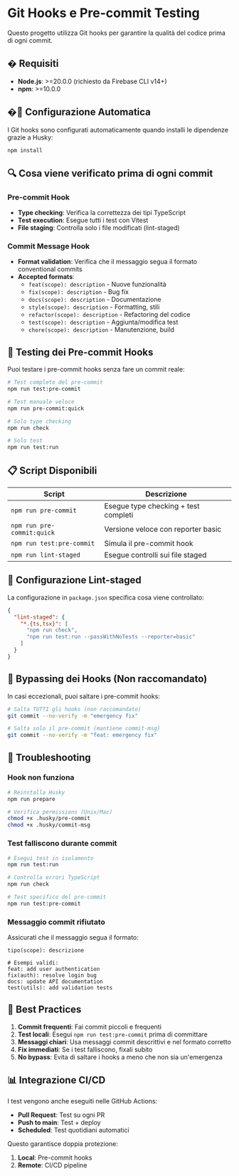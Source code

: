 # Git Hooks e Pre-commit Testing

Questo progetto utilizza Git hooks per garantire la qualità del codice prima di ogni commit.

## � Requisiti

- **Node.js**: >=20.0.0 (richiesto da Firebase CLI v14+)
- **npm**: >=10.0.0

## �🚀 Configurazione Automatica

I Git hooks sono configurati automaticamente quando installi le dipendenze grazie a Husky:

```bash
npm install
```

## 🔍 Cosa viene verificato prima di ogni commit

### Pre-commit Hook
- **Type checking**: Verifica la correttezza dei tipi TypeScript
- **Test execution**: Esegue tutti i test con Vitest
- **File staging**: Controlla solo i file modificati (lint-staged)

### Commit Message Hook
- **Format validation**: Verifica che il messaggio segua il formato conventional commits
- **Accepted formats**:
  - `feat(scope): description` - Nuove funzionalità
  - `fix(scope): description` - Bug fix
  - `docs(scope): description` - Documentazione
  - `style(scope): description` - Formatting, stili
  - `refactor(scope): description` - Refactoring del codice
  - `test(scope): description` - Aggiunta/modifica test
  - `chore(scope): description` - Manutenzione, build

## 🧪 Testing dei Pre-commit Hooks

Puoi testare i pre-commit hooks senza fare un commit reale:

```bash
# Test completo del pre-commit
npm run test:pre-commit

# Test manuale veloce
npm run pre-commit:quick

# Solo type checking
npm run check

# Solo test
npm run test:run
```

## 📋 Script Disponibili

| Script | Descrizione |
|--------|-------------|
| `npm run pre-commit` | Esegue type checking + test completi |
| `npm run pre-commit:quick` | Versione veloce con reporter basic |
| `npm run test:pre-commit` | Simula il pre-commit hook |
| `npm run lint-staged` | Esegue controlli sui file staged |

## 🔧 Configurazione Lint-staged

La configurazione in `package.json` specifica cosa viene controllato:

```json
{
  "lint-staged": {
    "*.{ts,tsx}": [
      "npm run check",
      "npm run test:run --passWithNoTests --reporter=basic"
    ]
  }
}
```

## 🚨 Bypassing dei Hooks (Non raccomandato)

In casi eccezionali, puoi saltare i pre-commit hooks:

```bash
# Salta TUTTI gli hooks (non raccomandato)
git commit --no-verify -m "emergency fix"

# Salta solo il pre-commit (mantiene commit-msg)
git commit --no-verify -m "feat: emergency fix"
```

## 🐛 Troubleshooting

### Hook non funziona
```bash
# Reinstalla Husky
npm run prepare

# Verifica permissions (Unix/Mac)
chmod +x .husky/pre-commit
chmod +x .husky/commit-msg
```

### Test falliscono durante commit
```bash
# Esegui test in isolamento
npm run test:run

# Controlla errori TypeScript
npm run check

# Test specifico del pre-commit
npm run test:pre-commit
```

### Messaggio commit rifiutato
Assicurati che il messaggio segua il formato:
```
tipo(scope): descrizione

# Esempi validi:
feat: add user authentication
fix(auth): resolve login bug
docs: update API documentation
test(utils): add validation tests
```

## 🎯 Best Practices

1. **Commit frequenti**: Fai commit piccoli e frequenti
2. **Test locali**: Esegui `npm run test:pre-commit` prima di committare
3. **Messaggi chiari**: Usa messaggi commit descrittivi e nel formato corretto
4. **Fix immediati**: Se i test falliscono, fixali subito
5. **No bypass**: Evita di saltare i hooks a meno che non sia un'emergenza

## 📊 Integrazione CI/CD

I test vengono anche eseguiti nelle GitHub Actions:
- **Pull Request**: Test su ogni PR
- **Push to main**: Test + deploy
- **Scheduled**: Test quotidiani automatici

Questo garantisce doppia protezione:
1. **Local**: Pre-commit hooks
2. **Remote**: CI/CD pipeline
